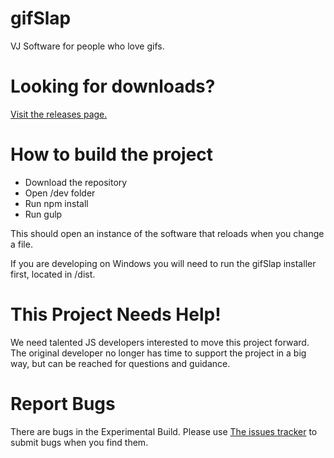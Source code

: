 # gifSlap
VJ Software for people who love gifs.

# Looking for downloads?
[Visit the releases page.](https://github.com/gridwalk/gifSlap/releases)

# How to build the project

- Download the repository
- Open /dev folder
- Run npm install
- Run gulp

This should open an instance of the software that reloads when you change a file.

If you are developing on Windows you will need to run the gifSlap installer first, located in /dist.

# This Project Needs Help!

We need talented JS developers interested to move this project forward. The original developer no longer has time to support the project in a big way, but can be reached for questions and guidance.

# Report Bugs

There are bugs in the Experimental Build. Please use [The issues tracker](https://github.com/gridwalk/gifslap/issues) to submit bugs when you find them.
